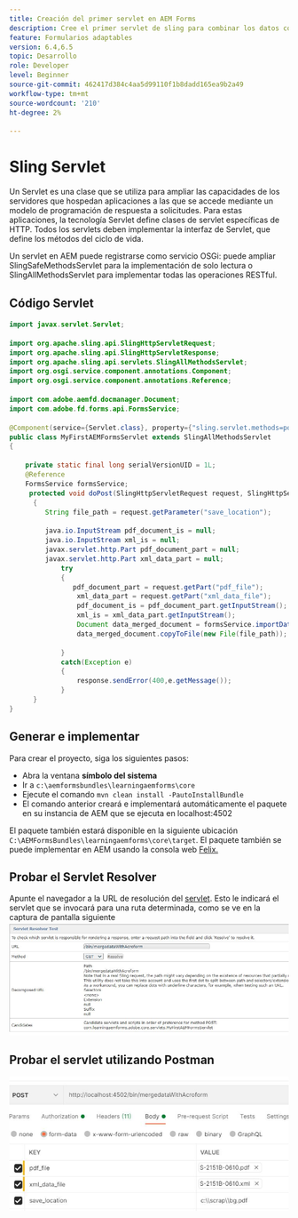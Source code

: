 ```yaml
---
title: Creación del primer servlet en AEM Forms
description: Cree el primer servlet de sling para combinar los datos con la plantilla de formulario.
feature: Formularios adaptables
version: 6.4,6.5
topic: Desarrollo
role: Developer
level: Beginner
source-git-commit: 462417d384c4aa5d99110f1b8dadd165ea9b2a49
workflow-type: tm+mt
source-wordcount: '210'
ht-degree: 2%

---
```



# Sling Servlet

Un Servlet es una clase que se utiliza para ampliar las capacidades de los servidores que hospedan aplicaciones a las que se accede mediante un modelo de programación de respuesta a solicitudes. Para estas aplicaciones, la tecnología Servlet define clases de servlet específicas de HTTP.
Todos los servlets deben implementar la interfaz de Servlet, que define los métodos del ciclo de vida.


Un servlet en AEM puede registrarse como servicio OSGi: puede ampliar SlingSafeMethodsServlet para la implementación de solo lectura o SlingAllMethodsServlet para implementar todas las operaciones RESTful.

## Código Servlet

```java
import javax.servlet.Servlet;

import org.apache.sling.api.SlingHttpServletRequest;
import org.apache.sling.api.SlingHttpServletResponse;
import org.apache.sling.api.servlets.SlingAllMethodsServlet;
import org.osgi.service.component.annotations.Component;
import org.osgi.service.component.annotations.Reference;

import com.adobe.aemfd.docmanager.Document;
import com.adobe.fd.forms.api.FormsService;

@Component(service={Servlet.class}, property={"sling.servlet.methods=post", "sling.servlet.paths=/bin/mergedataWithAcroform"})
public class MyFirstAEMFormsServlet extends SlingAllMethodsServlet
{
	
	private static final long serialVersionUID = 1L;
	@Reference
	FormsService formsService;
	 protected void doPost(SlingHttpServletRequest request, SlingHttpServletResponse response)
	  { 
		 String file_path = request.getParameter("save_location");
		 
		 java.io.InputStream pdf_document_is = null;
		 java.io.InputStream xml_is = null;
		 javax.servlet.http.Part pdf_document_part = null;
		 javax.servlet.http.Part xml_data_part = null;
		 	 try
		 	 {
		 		pdf_document_part = request.getPart("pdf_file");
				 xml_data_part = request.getPart("xml_data_file");
				 pdf_document_is = pdf_document_part.getInputStream();
				 xml_is = xml_data_part.getInputStream();
				 Document data_merged_document = formsService.importData(new Document(pdf_document_is), new Document(xml_is));
				 data_merged_document.copyToFile(new File(file_path));
				 
		 	 }
		 	 catch(Exception e)
		 	 {
		 		 response.sendError(400,e.getMessage());
		 	 }
	  }
}
```

## Generar e implementar

Para crear el proyecto, siga los siguientes pasos:

* Abra la ventana **símbolo del sistema**
* Ir a `c:\aemformsbundles\learningaemforms\core`
* Ejecute el comando `mvn clean install -PautoInstallBundle`
* El comando anterior creará e implementará automáticamente el paquete en su instancia de AEM que se ejecuta en localhost:4502

El paquete también estará disponible en la siguiente ubicación `C:\AEMFormsBundles\learningaemforms\core\target`. El paquete también se puede implementar en AEM usando la consola web [Felix.](http://localhost:4502/system/console/bundles)


## Probar el Servlet Resolver

Apunte el navegador a la URL de resolución del [servlet](http://localhost:4502/system/console/servletresolver?url=%2Fbin%2FmergedataWithAcroform&amp;method=POST). Esto le indicará el servlet que se invocará para una ruta determinada, como se ve en la captura de pantalla siguiente
![resolución de servlet](assets/servlet-resolver.JPG)

## Probar el servlet utilizando Postman

![test-servlet-postman](assets/test-servlet-postman.JPG)
